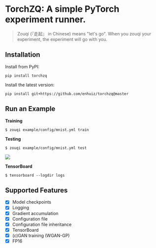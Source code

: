 # TorchZQ: A simple PyTorch experiment runner.

> Zouqi (『走起』 in Chinese) means "let's go". When you zouqi your experiment, the experiment will go with you.

## Installation

Install from PyPI:

```
pip install torchzq
```

Install the latest version:

```
pip install git+https://github.com/enhuiz/torchzq@master
```

## Run an Example

**Training**

```
$ zouqi example/config/mnist.yml train
```

**Testing**

```
$ zouqi example/config/mnist.yml test
```

![](example/animation.gif)

**TensorBoard**

```
$ tensorboard --logdir logs
```

## Supported Features

- [x] Model checkpoints
- [x] Logging
- [x] Gradient accumulation
- [x] Configuration file
- [x] Configuration file inheritance
- [x] TensorBoard
- [x] (c)GAN training (WGAN-GP)
- [x] FP16
